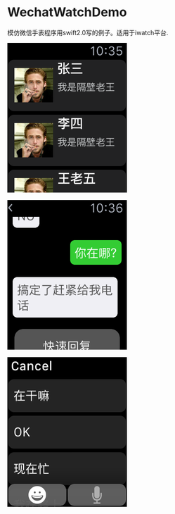 # WechatWatchDemo
模仿微信手表程序用swift2.0写的例子。适用于iwatch平台.   


![聊天列表](https://raw.githubusercontent.com/akixie/WechatWatchDemo/9021bd4cc331c1d295f0ab099481f9a2019ccba0/WechatWatchDemo/chatlist.png)

![聊天页面](https://raw.githubusercontent.com/akixie/WechatWatchDemo/9021bd4cc331c1d295f0ab099481f9a2019ccba0/WechatWatchDemo/chatview.png)

![快速回复](https://raw.githubusercontent.com/akixie/WechatWatchDemo/9021bd4cc331c1d295f0ab099481f9a2019ccba0/WechatWatchDemo/reply.png)

